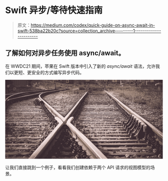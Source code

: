 # Swift 异步/等待快速指南

> 原文：<https://medium.com/codex/quick-guide-on-async-await-in-swift-538ba22b20c?source=collection_archive---------1----------------------->

## 了解如何对异步任务使用 async/await。

在 WWDC21 期间，苹果在 Swift 版本中引入了新的 *async/await* 语法，允许我们以更短、更安全的方式编写异步代码。

![](img/a71403c12e5aaa3c782dab91c1ed3a4f.png)

让我们直接跳到一个例子，看看我们创建依赖于两个 API 请求的视图模型的场景。